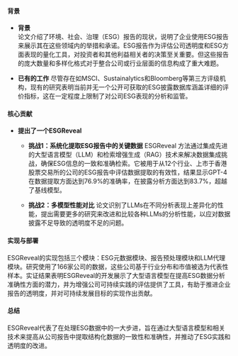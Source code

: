 #### 背景
- **背景**       
    论文介绍了环境、社会、治理（ESG）报告的现状，说明了企业使用ESG报告来展示其在这些领域内的举措和承诺。ESG报告作为评估公司透明度和ESG方面表现的量化工具，对投资者和其他利益相关者的决策至关重要。但这些报告的庞大数量和多样化格式对于整合公司或行业层面的信息构成了重大难题。

- **已有的工作**
    尽管存在如MSCI、Sustainalytics和Bloomberg等第三方评级机构，现有的研究表明当前并无一个公开可获取的ESG披露数据库涵盖详细的评价指标，这在一定程度上限制了对公司ESG表现的分析和监管。

#### 核心贡献
- **提出了一个ESGReveal**
    - **挑战1：系统化提取ESG报告中的关键数据**
        ESGReveal 方法通过集成先进的大型语言模型（LLM）和检索增强生成（RAG）技术来解决数据集成挑战，确保ESG信息的一致和准确检索。它被用于从12个行业、上市于香港股票交易所的公司的ESG报告中评估数据提取的有效性，结果显示GPT-4在数据提取方面达到76.9%的准确率，在披露分析方面达到83.7%，超越了基线模型。

    - **挑战2：多模型性能对比**
        论文识别了LLMs在不同分析表现上差异化的性能，提出需要更多的研究来改进和比较各种LLMs的分析性能，以应对数据披露不足导致的透明度不足的问题。
    
#### 实现与部署
ESGReveal的实现包括三个模块：ESG元数据模块、报告预处理模块和LLM代理模块。研究使用了166家公司的数据，这些公司基于行业分布和市值被选为代表性样本。实证结果表明ESGReveal的开发展示了大型语言模型在提高ESG数据分析准确性方面的潜力，并为增强公司可持续实践的评估提供了工具，有助于推进企业报告的透明度，并对可持续发展目标的实现作出贡献。

#### 总结
ESGReveal代表了在处理ESG数据中的一大步进，旨在通过大型语言模型和相关技术来提高从公司报告中提取结构化数据的一致性和准确性，并推动了ESG实践和透明度的改进。